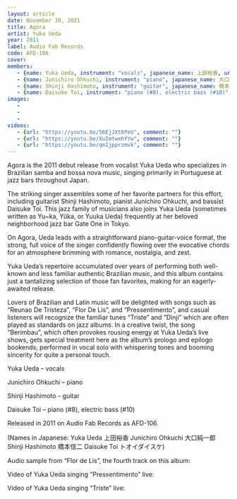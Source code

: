 ```yaml
---
layout: article
date: November 30, 2021
title: Agora
artist: Yuka Ueda
year: 2011
label: Audio Fab Records
code: AFD-106
cover: 
members:
   - {name: Yuka Ueda, instrument: "vocals", japanese_name: 上田裕香, url: "http://yuuka-agora.com/wp/"}
   - {name: Junichiro Ohkuchi, instrument: "piano", japanese_name: 大口純一郎}
   - {name: Shinji Hashimoto, instrument: "guitar", japanese_name: 橋本信二}
   - {name: Daisuke Toi, instrument: "piano (#8), electric bass (#10)", japanese_name: トオイダイスケ}
images:
   - 
   - 
   - 
videos: 
   - {url: "https://youtu.be/56EjJXt6PeU", comment: ""}
   - {url: "https://youtu.be/XuImtwehYYw", comment: ""}
   - {url: "https://youtu.be/qmIjpprzmvk", comment: ""}
---
```



Agora is the 2011 debut release from vocalist Yuka Ueda who specializes in Brazilian samba and bossa nova music, singing primarily in Portuguese at jazz bars throughout Japan.

The striking singer assembles some of her favorite partners for this effort, including guitarist Shinji Hashimoto, pianist Junichiro Ohkuchi, and bassist Daisuke Toi. This jazz family of musicians also joins Yuka Ueda (sometimes written as Yu~ka, Yũka, or Yuuka Ueda) frequently at her beloved neighborhood jazz bar Gate One in Tokyo.





On Agora, Ueda leads with a straightforward piano-guitar-voice format, the strong, full voice of the singer confidently flowing over the evocative chords for an atmosphere brimming with romance, nostalgia, and zest.

Yuka Ueda’s repertoire accumulated over years of performing both well-known and less familiar authentic Brazilian music, and this album contains just a tantalizing selection of those fan favorites, making for an eagerly-awaited release.





Lovers of Brazilian and Latin music will be delighted with songs such as “Reunao De Tristeza”, “Flor De Lis”, and “Pressentimento”, and casual listeners will recognize the familiar tunes “Triste” and “Dinji” which are often played as standards on jazz albums. In a creative twist, the song “Berimbau”, which often provokes rousing energy at Yuka Ueda’s live shows, gets special treatment here as the album’s prologo and epilogo bookends, performed in vocal solo with whispering tones and booming sincerity for quite a personal touch.



Yuka Ueda – vocals

Junichiro Ohkuchi – piano

Shinji Hashimoto – guitar

Daisuke Toi – piano (#8), electric bass (#10)

Released in 2011 on Audio Fab Records as AFD-106.

(Names in Japanese: Yuka Ueda 上田裕香 Junichiro Ohkuchi 大口純一郎 Shinji Hashimoto 橋本信二 Daisuke Toi トオイダイスケ)

Audio sample from “Flor de Lis”, the fourth track on this album:

Video of Yuka Ueda singing “Pressentimento” live:

Video of Yuka Ueda singing “Triste” live:






